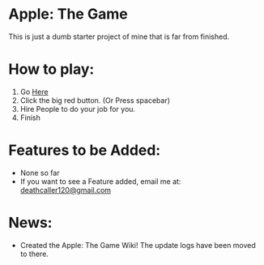 # Apple: The Game
This is just a dumb starter project of mine that is far from finished.

# How to play:
1) Go [Here](https://deathcaller120-0.github.io/Apple-The-Game)
2) Click the big red button. (Or Press spacebar)
3) Hire People to do your job for you.
4) Finish

# Features to be Added:
- None so far
- If you want to see a Feature added, email me at: deathcaller120@gmail.com

# News:
- Created the Apple: The Game Wiki! The update logs have been moved to there.
